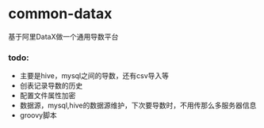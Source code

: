 # common-datax
基于阿里DataX做一个通用导数平台

### todo:
- 主要是hive，mysql之间的导数，还有csv导入等
- 创表记录导数的历史
- 配置文件属性加密
- 数据源，mysql,hive的数据源维护，下次要导数时，不用传那么多服务器信息
- groovy脚本
